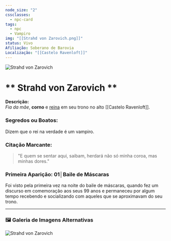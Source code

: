 ```yaml
---
node_size: "2"
cssclasses:
  - npc-card
tags:
  - npc
  - Vampiro
img: "[[Strahd von Zarovich.png]]"
status: Vivo
Afiliação: Soberano de Barovia
Localização: "[[Castelo Ravenloft]]"
---
```

<img src="Strahd von Zarovich.png" alt="Strahd von Zarovich" />

# ** Strahd von Zarovich **
**Descrição:**  
*Fia da mãe*, **corno** e <u>reina</u> em seu trono no alto [[Castelo Ravenloft]].

### **Segredos ou Boatos:**  
Dizem que o rei na verdade é um vampiro.

### **Citação Marcante:**  
> "E quem se sentar aqui, saibam, herdará não só minha coroa, mas minhas dores."

### **Primeira Aparição:** 01│Baile de Máscaras
Foi visto pela primeira vez na noite do baile de máscaras, quando fez um discurso em comemoração aos seus 99 anos e permaneceu por algum tempo recebendo e socializando com aqueles que se aproximavam do seu trono.


---

### 🖼️ **Galeria de Imagens Alternativas**

<div class="npc-gallery">
    <img src="Strahd von Zarovich.png" alt="Strahd von Zarovich" />
</div>





